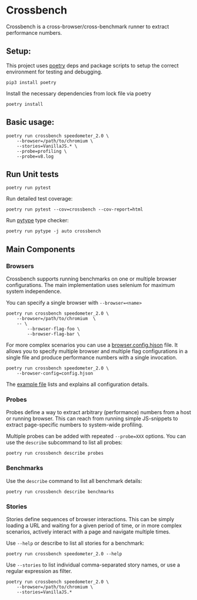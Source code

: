 # Crossbench

Crossbench is a cross-browser/cross-benchmark runner to extract performance
numbers.

## Setup:
This project uses [poetry](https://python-poetry.org/) deps and package scripts
to setup the correct environment for testing and debugging.

```
pip3 install poetry
```

Install the necessary dependencies from lock file via poetry

```
poetry install
```


## Basic usage:

```
poetry run crossbench speedometer_2.0 \
    --browser=/path/to/chromium \
    --stories=VanillaJS.* \
    --probe=profiling \
    --probe=v8.log
```

## Run Unit tests
```
poetry run pytest
```

Run detailed test coverage:
```
poetry run pytest --cov=crossbench --cov-report=html
```

Run [pytype](https://github.com/google/pytype) type checker:
```
poetry run pytype -j auto crossbench
```


## Main Components

### Browsers
Crossbench supports running benchmarks on one or multiple browser configurations.
The main implementation uses selenium for maximum system independence.

You can specify a single browser with `--browser=<name>`

```
poetry run crossbench speedometer_2.0 \
    --browser=/path/to/chromium  \
    -- \
        --browser-flag-foo \
        --browser-flag-bar \
```

For more complex scenarios you can use a
[browser.config.hjson](config/browser.config.example.hjson) file.
It allows you to specify multiple browser and multiple flag configurations in
a single file and produce performance numbers with a single invocation.

```
poetry run crossbench speedometer_2.0 \
    --browser-config=config.hjson
```

The [example file](config/browser.config.example.hjson) lists and explains all
configuration details.

### Probes
Probes define a way to extract arbitrary (performance) numbers from a
host or running browser. This can reach from running simple JS-snippets to
extract page-specific numbers to system-wide profiling.

Multiple probes can be added with repeated `--probe=XXX` options.
You can use the `describe` subcommand to list all probes:

```
poetry run crossbench describe probes
```

### Benchmarks
Use the `describe` command to list all benchmark details:

```
poetry run crossbench describe benchmarks
```

### Stories
Stories define sequences of browser interactions. This can be simply
loading a URL and waiting for a given period of time, or in more complex
scenarios, actively interact with a page and navigate multiple times.

Use `--help` or describe to list all stories for a benchmark:

```
poetry run crossbench speedometer_2.0 --help
```

Use `--stories` to list individual comma-separated story names, or use a
regular expression as filter.

```
poetry run crossbench speedometer_2.0 \
    --browser=/path/to/chromium \
    --stories=VanillaJS.*
```
